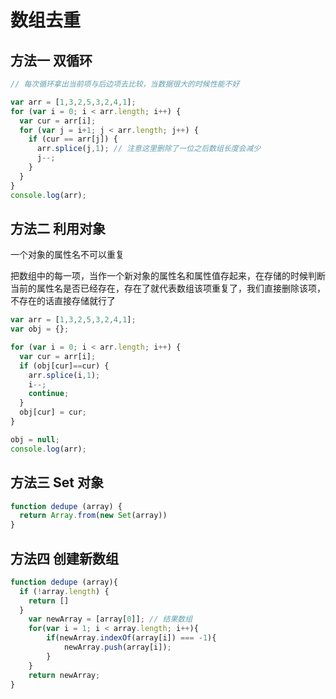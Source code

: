# 数组去重

## 方法一 双循环
```js
// 每次循环拿出当前项与后边项去比较，当数据很大的时候性能不好

var arr = [1,3,2,5,3,2,4,1];
for (var i = 0; i < arr.length; i++) {
  var cur = arr[i];
  for (var j = i+1; j < arr.length; j++) {
    if (cur == arr[j]) {
      arr.splice(j,1); // 注意这里删除了一位之后数组长度会减少
      j--;
    }
  }
}
console.log(arr);
```

## 方法二 利用对象

一个对象的属性名不可以重复

把数组中的每一项，当作一个新对象的属性名和属性值存起来，在存储的时候判断当前的属性名是否已经存在，存在了就代表数组该项重复了，我们直接删除该项，不存在的话直接存储就行了

```js
var arr = [1,3,2,5,3,2,4,1];
var obj = {};

for (var i = 0; i < arr.length; i++) {
  var cur = arr[i];
  if (obj[cur]==cur) {
    arr.splice(i,1);
    i--;
    continue;
  }
  obj[cur] = cur;
}

obj = null;
console.log(arr);
```

## 方法三 Set 对象

```js
function dedupe (array) {
  return Array.from(new Set(array))
}
```

## 方法四 创建新数组

```js
function dedupe (array){
  if (!array.length) {
    return []
  }
	var newArray = [array[0]]; // 结果数组
	for(var i = 1; i < array.length; i++){
		if(newArray.indexOf(array[i]) === -1){
			newArray.push(array[i]);
		}
	}
	return newArray;
}
```